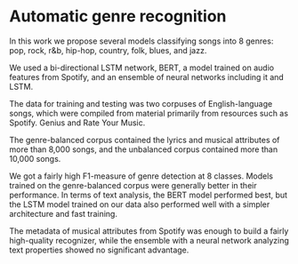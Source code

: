 # Automatic genre recognition


In this work we propose several models classifying songs into 8 genres: pop, rock, r&b, hip-hop, country, folk, blues, and jazz.

We used a bi-directional LSTM network, BERT, a model trained on audio features from Spotify, and an ensemble of neural networks including it and LSTM.

The data for training and testing was two corpuses of English-language songs, which were compiled from material primarily from resources such as Spotify. Genius and Rate Your Music.

The genre-balanced corpus contained the lyrics and musical attributes of more than 8,000 songs, and the unbalanced corpus contained more than 10,000 songs.

We got a fairly high F1-measure of genre detection at 8 classes. Models trained on the genre-balanced corpus were generally better in their performance. In terms of text analysis, the BERT model performed best, but the LSTM model trained on our data also performed well with a simpler architecture and fast training. 

The metadata of musical attributes from Spotify was enough to build a fairly high-quality recognizer, while the ensemble with a neural network analyzing text properties showed no significant advantage.
